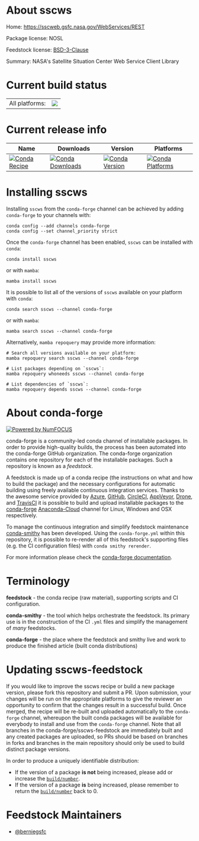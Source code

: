 About sscws
===========

Home: https://sscweb.gsfc.nasa.gov/WebServices/REST

Package license: NOSL

Feedstock license: [BSD-3-Clause](https://github.com/conda-forge/sscws-feedstock/blob/main/LICENSE.txt)

Summary: NASA's Satellite Situation Center Web Service Client Library

Current build status
====================


<table><tr><td>All platforms:</td>
    <td>
      <a href="https://dev.azure.com/conda-forge/feedstock-builds/_build/latest?definitionId=17952&branchName=main">
        <img src="https://dev.azure.com/conda-forge/feedstock-builds/_apis/build/status/sscws-feedstock?branchName=main">
      </a>
    </td>
  </tr>
</table>

Current release info
====================

| Name | Downloads | Version | Platforms |
| --- | --- | --- | --- |
| [![Conda Recipe](https://img.shields.io/badge/recipe-sscws-green.svg)](https://anaconda.org/conda-forge/sscws) | [![Conda Downloads](https://img.shields.io/conda/dn/conda-forge/sscws.svg)](https://anaconda.org/conda-forge/sscws) | [![Conda Version](https://img.shields.io/conda/vn/conda-forge/sscws.svg)](https://anaconda.org/conda-forge/sscws) | [![Conda Platforms](https://img.shields.io/conda/pn/conda-forge/sscws.svg)](https://anaconda.org/conda-forge/sscws) |

Installing sscws
================

Installing `sscws` from the `conda-forge` channel can be achieved by adding `conda-forge` to your channels with:

```
conda config --add channels conda-forge
conda config --set channel_priority strict
```

Once the `conda-forge` channel has been enabled, `sscws` can be installed with `conda`:

```
conda install sscws
```

or with `mamba`:

```
mamba install sscws
```

It is possible to list all of the versions of `sscws` available on your platform with `conda`:

```
conda search sscws --channel conda-forge
```

or with `mamba`:

```
mamba search sscws --channel conda-forge
```

Alternatively, `mamba repoquery` may provide more information:

```
# Search all versions available on your platform:
mamba repoquery search sscws --channel conda-forge

# List packages depending on `sscws`:
mamba repoquery whoneeds sscws --channel conda-forge

# List dependencies of `sscws`:
mamba repoquery depends sscws --channel conda-forge
```


About conda-forge
=================

[![Powered by
NumFOCUS](https://img.shields.io/badge/powered%20by-NumFOCUS-orange.svg?style=flat&colorA=E1523D&colorB=007D8A)](https://numfocus.org)

conda-forge is a community-led conda channel of installable packages.
In order to provide high-quality builds, the process has been automated into the
conda-forge GitHub organization. The conda-forge organization contains one repository
for each of the installable packages. Such a repository is known as a *feedstock*.

A feedstock is made up of a conda recipe (the instructions on what and how to build
the package) and the necessary configurations for automatic building using freely
available continuous integration services. Thanks to the awesome service provided by
[Azure](https://azure.microsoft.com/en-us/services/devops/), [GitHub](https://github.com/),
[CircleCI](https://circleci.com/), [AppVeyor](https://www.appveyor.com/),
[Drone](https://cloud.drone.io/welcome), and [TravisCI](https://travis-ci.com/)
it is possible to build and upload installable packages to the
[conda-forge](https://anaconda.org/conda-forge) [Anaconda-Cloud](https://anaconda.org/)
channel for Linux, Windows and OSX respectively.

To manage the continuous integration and simplify feedstock maintenance
[conda-smithy](https://github.com/conda-forge/conda-smithy) has been developed.
Using the ``conda-forge.yml`` within this repository, it is possible to re-render all of
this feedstock's supporting files (e.g. the CI configuration files) with ``conda smithy rerender``.

For more information please check the [conda-forge documentation](https://conda-forge.org/docs/).

Terminology
===========

**feedstock** - the conda recipe (raw material), supporting scripts and CI configuration.

**conda-smithy** - the tool which helps orchestrate the feedstock.
                   Its primary use is in the construction of the CI ``.yml`` files
                   and simplify the management of *many* feedstocks.

**conda-forge** - the place where the feedstock and smithy live and work to
                  produce the finished article (built conda distributions)


Updating sscws-feedstock
========================

If you would like to improve the sscws recipe or build a new
package version, please fork this repository and submit a PR. Upon submission,
your changes will be run on the appropriate platforms to give the reviewer an
opportunity to confirm that the changes result in a successful build. Once
merged, the recipe will be re-built and uploaded automatically to the
`conda-forge` channel, whereupon the built conda packages will be available for
everybody to install and use from the `conda-forge` channel.
Note that all branches in the conda-forge/sscws-feedstock are
immediately built and any created packages are uploaded, so PRs should be based
on branches in forks and branches in the main repository should only be used to
build distinct package versions.

In order to produce a uniquely identifiable distribution:
 * If the version of a package **is not** being increased, please add or increase
   the [``build/number``](https://docs.conda.io/projects/conda-build/en/latest/resources/define-metadata.html#build-number-and-string).
 * If the version of a package **is** being increased, please remember to return
   the [``build/number``](https://docs.conda.io/projects/conda-build/en/latest/resources/define-metadata.html#build-number-and-string)
   back to 0.

Feedstock Maintainers
=====================

* [@berniegsfc](https://github.com/berniegsfc/)

